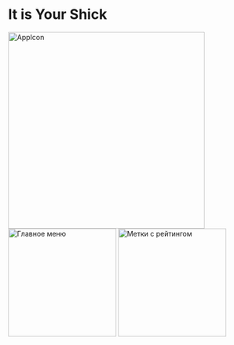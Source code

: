 # It is Your Shick
<img src="https://github.com/user-attachments/assets/3b8c23d3-a54b-47a1-9a8d-22b31e3df186" alt="AppIcon" width="400" />
<br>
<img src="https://github.com/user-attachments/assets/c2e5ae83-227b-462f-82c7-8f62cd6c3eb2" alt="Главное меню" width="220" />

<img src="https://github.com/user-attachments/assets/9b1eafa9-33f7-4974-bc40-b315e55b67ad" alt="Метки с рейтингом" width="220" />
